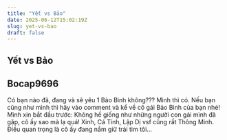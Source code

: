 ```yaml
---
title: "Yết vs Bảo"
date: 2025-06-12T15:02:19Z
slug: yet-vs-bao
draft: false
---
```


## Yết vs Bảo

## Bocap9696

Có bạn nào đã, đang và sẽ yêu 1 Bảo Bình không??? Mình thì có. Nếu bạn cũng như mình thì hãy vào comment và kể về cô gái Bảo Bình của bạn nhé! Mình xin bắt đầu trước: Không hề giống như những người con gái mình đã gặp, cô ấy sao mà lạ quá! Xinh, Cá Tính, Lập Dị vsf cũng rất Thông Minh. Điều quan trọng là cô ấy đang nắm giữ trái tim tôi...